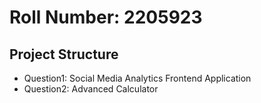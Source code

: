 ﻿# Roll Number: 2205923

## Project Structure

- Question1: Social Media Analytics Frontend Application
- Question2: Advanced Calculator
